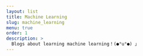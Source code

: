 ```yaml
---
layout: list
title: Machine Learning
slug: machine_learning
menu: true
order: 1
description: >
  Blogs about learning machine learning！(●°u°●)​ 」
---
```

